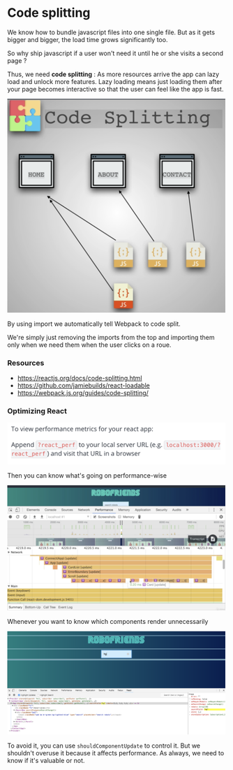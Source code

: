 # Code splitting

We know how to bundle javascript files into one single file. But as it gets bigger and bigger, the load time
grows significantly too.

So why ship javascript if a user won't need it until he or she visits a second page ? 

Thus, we need **code splitting** : As more resources arrive the app can lazy load and unlock more features. Lazy loading means just loading them after your page becomes interactive so that the user can feel like the app is fast.

<img src="code_splitting.png" width="500px"/>

By using import we automatically tell Webpack to code split.

We're simply just removing the imports from the top and importing them only when we need them when the user clicks on a roue.

### Resources

- https://reactjs.org/docs/code-splitting.html
- https://github.com/jamiebuilds/react-loadable
- https://webpack.js.org/guides/code-splitting/

### Optimizing React

<img src="react_perf.png" width="500px"/>

Then you can know what's going on performance-wise

<img src="react_console.png" width="500px"/>

Whenever you want to know which components render unnecessarily 

<img src="highlight.png" width="500px"/>

To avoid it, you can use `shouldComponentUpdate` to control it. But we shouldn't overuse it because it affects performance. As always, we need to know if it's valuable or not.
